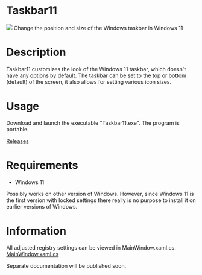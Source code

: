 # Taskbar11
<img src="https://github.com/jetspiking/Taskbar11/blob/main/Images/Taskbar11_LargeLeft.png">
Change the position and size of the Windows taskbar in Windows 11

# Description
Taskbar11 customizes the look of the Windows 11 taskbar, which doesn't have any options by default. The taskbar can be set to the top or bottom (default) of the screen, it also allows for setting various icon sizes.

# Usage
Download and launch the executable "Taskbar11.exe". The program is portable.

[Releases](https://github.com/jetspiking/Taskbar11/releases)

# Requirements
- Windows 11

Possibly works on other version of Windows. However, since Windows 11 is the first version with locked settings there really is no purpose to install it on earlier versions of Windows.

# Information
All adjusted registry settings can be viewed in MainWindow.xaml.cs.
[MainWindow.xaml.cs](https://github.com/jetspiking/Taskbar11/blob/main/Taskbar11/Taskbar11/MainWindow.xaml.cs)

Separate documentation will be published soon.
